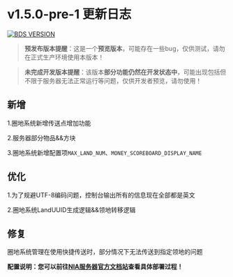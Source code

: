 # v1.5.0-pre-1 更新日志

[![BDS VERSION](https://img.shields.io/badge/BDS-1.20.51.01-green?style=for-the-badge&logo=appveyor)](https://www.minecraft.net/en-us/download/server/bedrock)


> **预发布版本提醒**：这是一个**预览版本**，可能存在一些bug，仅供测试，请勿在正式生产环境使用本版本！

> **未完成开发版本提醒**：该版本**部分功能仍然在开发状态中**，可能出现包括但不限于服务器无法正常运行等问题，仅供开发者预览，请勿使用！


## 新增

1.圈地系统新增传送点增加功能

2.服务器部分物品&&方块

3.圈地系统新增配置项`MAX_LAND_NUM`、`MONEY_SCOREBOARD_DISPLAY_NAME`

## 优化

1.为了规避UTF-8编码问题，控制台输出所有的信息现在全部都是英文

2.圈地系统LandUUID生成逻辑&&领地转移逻辑

## 修复

圈地系统管理在使用快捷传送时，部分情况下无法传送到指定领地的问题



**配置说明：您可以前往[NIA服务器官方文档站](https://docs.mcnia.com/dev)查看具体部署过程！**

